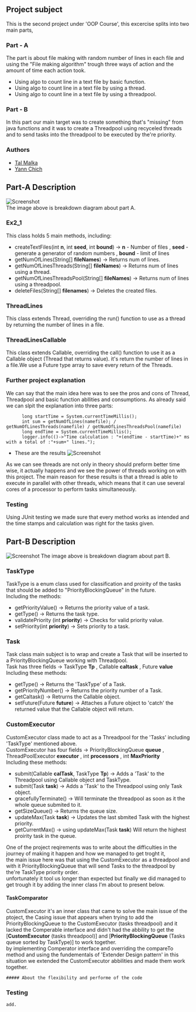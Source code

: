 
## Project subject
This is the second project under 'OOP Course', this excercise splits into two main parts,  
### Part - A
The part is about file making with random number of lines in each file and using the "File making algorithm" trough three ways of action and the amount of time each action took.   
   * Using algo to count line in a text file by basic function.
   * Using algo to count line in a text file by using a thread.
   * Using algo to count line in a text file by using a threadpool.     
   
 ### Part - B
 In this part our main target was to create something that's "missing" from java functions and it was to create a Threadpool using recyceled threads and to send tasks  into the threadpool to be executed by the're priority.  

### Authors
* [Tal Malka](https://github.com/TalMaIka)    
* [Yann Chich](https://github.com/yannchich)

 ## Part-A Description
 
 ![Screenshot](https://iili.io/HYIuQFs.png)     
 The image above is breakdown diagram about part A.
 
 ### Ex2_1
 This class holds 5 main methods, including: 
 * createTextFiles(int __n__, int __seed__, int __bound__) -> __n__ - Number of files , __seed__ - generate a generator of random numbers , __bound__ - limit of lines
 * getNumOfLines(String[] __fileNames__) -> Returns num of lines.
 * getNumOfLinesThreads(String[] __fileNames__) -> Returns num of lines using a thread.
 * getNumOfLinesThreadsPool(String[] __fileNames__) -> Returns num of lines using a threadpool.
 * deleteFiles(String[] __filenames__) -> Deletes the created files.
 
 ### ThreadLines
 This class extends Thread, overriding the run() function to use as a thread by returning the number of lines in a file.
 
 ### ThreadLinesCallable
 This class extends Callable, overriding the call() function to use it as a Callable object (Thread that returns value). it's return the number of lines in a file.We use a Future type array to save every return of the Threads.
 
 ### Further project explanation
 
  We can say that the main idea here was to see the pros and cons of Thread, Threadpool and basic function abllities and consumptions. 
  As already said we can slpit the explanation into three parts:
  ```
        long startTime = System.currentTimeMillis();     
        int sum = getNumOfLines(namefile); / getNumOfLinesThreads(namefile) / getNumOfLinesThreadsPool(namefile)   
        long endTime = System.currentTimeMillis();      
        logger.info(()->"Time calculation : "+(endTime - startTime)+" ms with a total of :"+sum+" lines.");
 ```   
 * These are the results
 ![Screenshot](https://iili.io/HYIOWRR.png)     
 
 As we can see threads are not only in theory should preform better time wise, it actually happens and we see the power of threads working on with this project.
The main reason for these results is that a thread is able to execute in parallel with other threads, which means that it can use several cores of a processor to      perform tasks simultaneously.
  
### Testing
Using JUnit testing we made sure that every method works as intended and the time stamps and calculation was right for the tasks given.   


 ## Part-B Description
  ![Screenshot](https://iili.io/HYuHOV2.png) 
  The image above is breakdown diagram about part B.
    
  ### TaskType
  TaskType is a enum class used for classification and proirity of the tasks that should be added to "PriorityBlockingQueue" in the future.   
  Including the methods:
  * getPriorityValue() -> Returns the priority value of a task.
  * getType() -> Returns the task type.
  * validatePriority (int __priority__) -> Checks for valid priority value.
  * setPriority(int __priority__) -> Sets priority to a task.
  
  ### Task
  Task class main subject is to wrap and create a Task that will be inserted to a PriorityBlockingQueue working with Threadpool.      
  Task has three fields -> TaskType __Tp__ , Callable<T> __caltask__ , Future<T> __value__
  Including these methods:
  * getType() -> Returns the 'TaskType' of a Task.
  * getPriorityNumber() -> Returns the priority number of a Task.
  * getCaltask() -> Retrurns the Callable object.
  * setFuture(Future __future__) -> Attaches a Future object to 'catch' the returned value that the Callable object will return.
  
  ### CustomExecutor
  CustomExecutor class made to act as a Threadpool for the 'Tasks' including 'TaskType' mentioned above.      
  CustomExecutor has four fields -> PriorityBlockingQueue<Runnable> __queue__ , ThreadPoolExecutor __executor__ , int __processors__ , int __MaxPriority__    
  Including these methods:     
  * submit(Callable<T> __calTask__, TaskType __Tp__) -> Adds a 'Task' to the Threadpool using Callable object and TaskType.     
  * submit(Task<T> __task__) -> Adds a 'Task' to the Threadpool using only Task object.   
  * gracefullyTerminate() -> Will terminate the threadpool as soon as it the whole queue submited to it.
  * getSizeQueue() -> Returns the queue size.
  * updateMax(Task __task__) -> Updates the last sbmited Task with the highest priority.
  * getCurrentMax() -> using updateMax(Task __task__) Will return the highest proirity task in the queue.
  
One of the project reqirements was to write about the difficulties in the journey of making it happen and how we managed to get troght it,     
the main issue here was that using the CustomExecutor as a threadpool and with it PriorityBlockingQueue that will send Tasks to the threadpool by the're TaskType priority order.   
unfortunately it tool us longer than expected but finally we did managed to get trough it by adding the inner class I'm about to present below.
  
  #### TaskComparator
  CustomExecutor it's an  inner class that came to solve the main issue of the ptoject, the Casing issue that appears when trying to add the PriorityBlockingQueue to the CustomExecutor (tasks threadpool) and it lacked the Comperable interface and didn't had the abbility to get the [__CustomExecutor__ (tasks threadpool)] and [__PriorityBlockingQueue__ (Tasks queue sorted by TaskType)] to work together.     
  by implementing Comperator interface and overriding the compareTo method and using the fundementals of 'Extender Design pattern' in this situation we extended the CustomExecutor abbilities and made them work together. 
 
    ##### About the flexibility and performe of the code
  
  ### Testing
    add.
